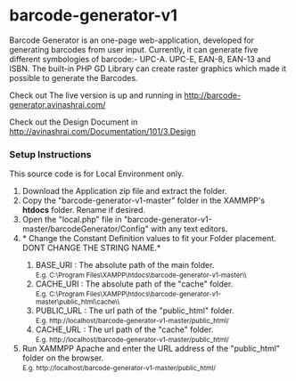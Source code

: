 # barcode-generator-v1

Barcode Generator is an one-page web-application, developed for generating barcodes from user input. Currently, it can generate five different symbologies of barcode:- UPC-A. UPC-E, EAN-8, EAN-13 and ISBN. The built-in PHP GD Library can create raster graphics which made it possible to generate the Barcodes.

Check out The live version is up and running in http://barcode-generator.avinashrai.com/ 

Check out the Design Document in http://avinashrai.com/Documentation/101/3.Design 

<h3> Setup Instructions </h3> 
This source code is for Local Environment only.

<ol>
  <li>Download the Application zip file and extract the folder.</li>
  <li>Copy the "barcode-generator-v1-master" folder in the XAMMPP's <strong>htdocs</strong> folder. Rename if desired.</li>
  <li>Open the "local.php" file in "barcode-generator-v1-master/barcodeGenerator/Config" with any text editors.</li>
  <li>* Change the Constant Definition values to fit your Folder placement. DONT CHANGE THE STRING NAME.*</li>
  <ol>
     <li>BASE_URI : The absolute path of the main folder. <br/>
     <small>E.g. C:\Program Files\XAMPP\htdocs\barcode-generator-v1-master\\</small>
     </li>
     <li>CACHE_URI : The absolute path of the "cache" folder. <br/>
     <small>E.g. C:\Program Files\XAMPP\htdocs\barcode-generator-v1-master\public_html\cache\\</small>
     </li>
     <li>PUBLIC_URL : The url path of the "public_html" folder. <br/>
     <small>E.g. http://localhost/barcode-generator-v1-master/public_html/</small>
     </li>
     <li>CACHE_URL : The url path of the "cache" folder.<br/>
     <small>E.g. http://localhost/barcode-generator-v1-master/public_html/</small>
     </li>
  </ol>
  <li>Run XAMMPP Apache and enter the URL address of the "public_html" folder on the browser.<br/> 
  <small>E.g. http://localhost/barcode-generator-v1-master/public_html/</small>
  </li>
</ol>
